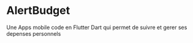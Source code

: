 # AlertBudget
Une Apps mobile code en Flutter Dart qui permet de suivre et gerer ses depenses personnels 
